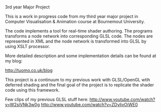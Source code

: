 3rd year Major Project

This is a work in progress code from my third year major project in Computer Visualisation & Animation course at Bournemout University. 

The code implements a tool for real-time shader authoring. The programs transforms a node network into corresponding GLSL code. The nodes are represented in XML and the node network is transformed into GLSL by using XSLT processor. 

More detailed description and some implementation details can be found at my blog: 

http://tuomo.co.uk/blog

This project is a continuum to my previous work with GLSL/OpenGL wtih deferred shading and the final goal of the project is to replicate the shader code using this framework. 

Few clips of my previous GLSL stuff here:
http://www.youtube.com/watch?v=W2siVNk3w0g
http://www.youtube.com/watch?v=ZDylivOiWE0
